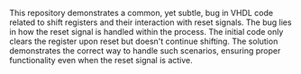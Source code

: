 This repository demonstrates a common, yet subtle, bug in VHDL code related to shift registers and their interaction with reset signals.  The bug lies in how the reset signal is handled within the process. The initial code only clears the register upon reset but doesn't continue shifting. The solution demonstrates the correct way to handle such scenarios, ensuring proper functionality even when the reset signal is active.